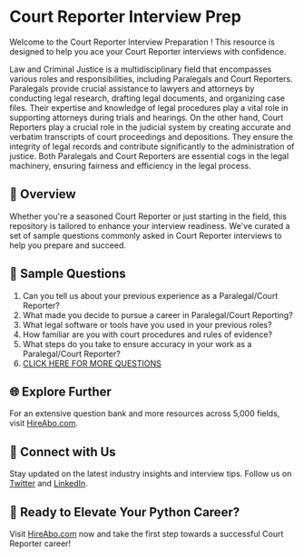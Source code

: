 # Court Reporter Interview Prep

Welcome to the Court Reporter Interview Preparation ! This resource is designed to help you ace your Court Reporter interviews with confidence.

Law and Criminal Justice is a multidisciplinary field that encompasses various roles and responsibilities, including Paralegals and Court Reporters. Paralegals provide crucial assistance to lawyers and attorneys by conducting legal research, drafting legal documents, and organizing case files. Their expertise and knowledge of legal procedures play a vital role in supporting attorneys during trials and hearings. On the other hand, Court Reporters play a crucial role in the judicial system by creating accurate and verbatim transcripts of court proceedings and depositions. They ensure the integrity of legal records and contribute significantly to the administration of justice. Both Paralegals and Court Reporters are essential cogs in the legal machinery, ensuring fairness and efficiency in the legal process.

## 🚀 Overview

Whether you're a seasoned Court Reporter or just starting in the field, this repository is tailored to enhance your interview readiness. We've curated a set of sample questions commonly asked in Court Reporter interviews to help you prepare and succeed.

## 📝 Sample Questions

1. Can you tell us about your previous experience as a Paralegal/Court Reporter?
2. What made you decide to pursue a career in Paralegal/Court Reporting?
3. What legal software or tools have you used in your previous roles?
4. How familiar are you with court procedures and rules of evidence?
5. What steps do you take to ensure accuracy in your work as a Paralegal/Court Reporter?
6. [CLICK HERE FOR MORE QUESTIONS](https://hireabo.com/job/9_2_26/Court%20Reporter)

## 🌐 Explore Further

For an extensive question bank and more resources across 5,000 fields, visit [HireAbo.com](https://www.hireabo.com).

## 📱 Connect with Us

Stay updated on the latest industry insights and interview tips. Follow us on [Twitter](https://twitter.com/hireabo) and [LinkedIn](https://www.linkedin.com/in/hire-abo-3609972a8/).

## 🚀 Ready to Elevate Your Python Career?

Visit [HireAbo.com](https://www.hireabo.com) now and take the first step towards a successful Court Reporter career!
